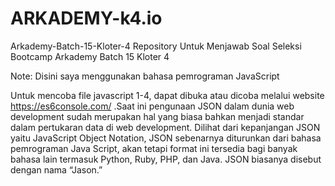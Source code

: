 # ARKADEMY-k4.io
Arkademy-Batch-15-Kloter-4
Repository Untuk Menjawab Soal Seleksi Bootcamp Arkademy Batch 15 Kloter 4

Note: Disini saya menggunakan bahasa pemrograman JavaScript 

Untuk mencoba file javascript 1-4, dapat dibuka atau dicoba melalui website https://es6console.com/
.Saat ini pengunaan JSON dalam dunia web development sudah merupakan hal yang biasa bahkan menjadi standar dalam pertukaran data di web development. Dilihat dari kepanjangan JSON yaitu JavaScript Object Notation, JSON  sebenarnya diturunkan dari bahasa pemrograman Java Script, akan tetapi format ini tersedia bagi banyak bahasa lain termasuk Python, Ruby, PHP, dan Java. JSON biasanya disebut dengan nama “Jason.”
